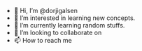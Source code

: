 - 👋 Hi, I’m @dorjigalsen
- 👀 I’m interested in learning new concepts.
- 🌱 I’m currently learning random stuffs.
- 💞️ I’m looking to collaborate on 
- 📫 How to reach me

<!---
dorjigalsen/dorjigalsen is a ✨ special ✨ repository because its `README.md` (this file) appears on your GitHub profile.
You can click the Preview link to take a look at your changes.
--->
